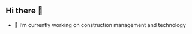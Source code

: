 ## Hi there 👋

- 🔭 I’m currently working on construction management and technology
  
<!--
**ibrahim5880/ibrahim5880** is a ✨ _special_ ✨ repository because its `README.md` (this file) appears on your GitHub profile.



-->
